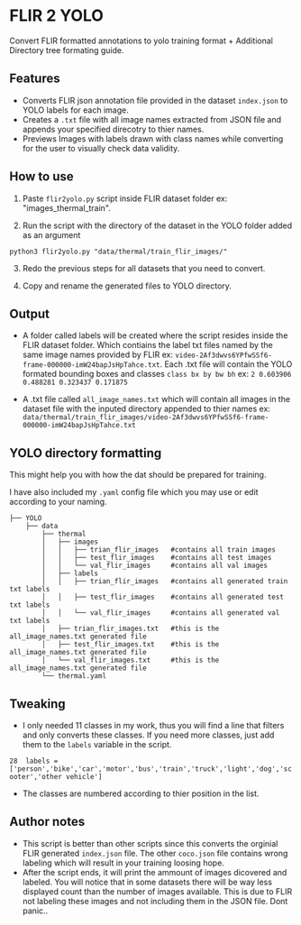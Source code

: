 
# FLIR 2 YOLO

Convert FLIR formatted annotations to yolo training format + Additional Directory tree formating guide.


## Features
- Converts FLIR json annotation file provided in the dataset `index.json` to YOLO labels for each image.
- Creates a `.txt` file with all image names extracted from JSON file and appends your specified direcotry to thier names.
- Previews Images with labels drawn with class names while converting for the user to visually check data validity.


## How to use
 1. Paste `flir2yolo.py` script inside FLIR dataset folder ex: "images_thermal_train".

 2. Run the script with the directory of the dataset in the YOLO folder added as an argument 
 
 `python3 flir2yolo.py "data/thermal/train_flir_images/"`

 3. Redo the previous steps for all datasets that you need to convert.
 
 4. Copy and rename the generated files to YOLO directory.

## Output
- A folder called labels will be created where the script resides inside the FLIR dataset folder. Which contiains the label txt files named by the same image names provided by FLIR ex: `video-2Af3dwvs6YPfwSSf6-frame-000000-imW24bapJsHpTahce.txt`.
 Each .txt file will contain the YOLO formated bounding boxes and classes
`class bx by bw bh` ex: `2 0.603906 0.488281 0.323437 0.171875`

- A .txt file called `all_image_names.txt` which will contain all images in the dataset file with the inputed directory appended to thier names ex: `data/thermal/train_flir_images/video-2Af3dwvs6YPfwSSf6-frame-000000-imW24bapJsHpTahce.txt`


## YOLO directory formatting

This might help you with how the dat should be prepared for training.

I have also included my `.yaml` config file which you may use or edit according to your naming. 
```
├── YOLO
    ├── data
        ├── thermal
        │	├── images
        │  	│   ├── trian_flir_images   #contains all train images
        │	│   ├── test_flir_images    #contains all test images
        │   │   └── val_flir_images     #contains all val images
        │   ├── labels
        │   │   ├── trian_flir_images   #contains all generated train txt labels
        │	│   ├── test_flir_images    #contains all generated test txt labels
        │   │   └── val_flir_images     #contains all generated val txt labels
        │	├── trian_flir_images.txt   #this is the all_image_names.txt generated file
        │	├── test_flir_images.txt    #this is the all_image_names.txt generated file
        │	└── val_flir_images.txt     #this is the all_image_names.txt generated file
        └── thermal.yaml
```

## Tweaking
- I only needed 11 classes in my work, thus you will find a line that filters and only converts these classes. If you need more classes, just add them to the `labels` variable in the script.

```28  labels = ['person','bike','car','motor','bus','train','truck','light','dog','scooter','other vehicle']```

- The classes are numbered according to thier position in the list.

## Author notes
- This script is better than other scripts since this converts the orginial FLIR generated `index.json` file. The other `coco.json` file contains wrong labeling which will result in your training loosing hope.
- After the script ends, it will print the ammount of images dicovered and labeled. You will notice that in some datasets there will be way less displayed count than the number of images available. This is due to FLIR not labeling these images and not including them in the JSON file. Dont panic..
